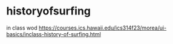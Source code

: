 # historyofsurfing
in class wod https://courses.ics.hawaii.edu/ics314f23/morea/ui-basics/inclass-history-of-surfing.html
